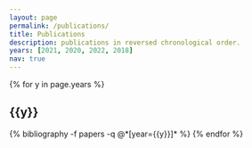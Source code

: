 ```yaml
---
layout: page
permalink: /publications/
title: Publications
description: publications in reversed chronological order.
years: [2021, 2020, 2022, 2018]
nav: true
---
```


<div class="publications">

{% for y in page.years %}
  <h2 class="year">{{y}}</h2>
  {% bibliography -f papers -q @*[year={{y}}]* %}
{% endfor %}

</div>
